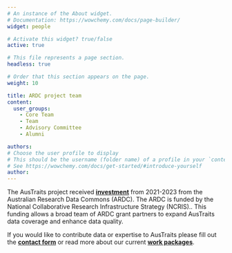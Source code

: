 ```yaml
---
# An instance of the About widget.
# Documentation: https://wowchemy.com/docs/page-builder/
widget: people

# Activate this widget? true/false
active: true

# This file represents a page section.
headless: true

# Order that this section appears on the page.
weight: 10

title: ARDC project team
content:
  user_groups:
    - Core Team
    - Team
    - Advisory Committee
    - Alumni

authors:
# Choose the user profile to display
# This should be the username (folder name) of a profile in your `content/authors/` folder.
# See https://wowchemy.com/docs/get-started/#introduce-yourself
author:
---
```


The AusTraits project received **[investment](https://doi.org/10.47486/DP720)** from 2021-2023 from the Australian Research Data Commons (ARDC). The ARDC is funded by the National Collaborative Research Infrastructure Strategy (NCRIS).. This funding allows a broad team of ARDC grant partners to expand AusTraits data coverage and enhance data quality. 

If you would like to contribute data or expertise to AusTraits please fill out the **[contact form](/#08_contact)** or read more about our current **[work packages](/#03_expand)**. 
